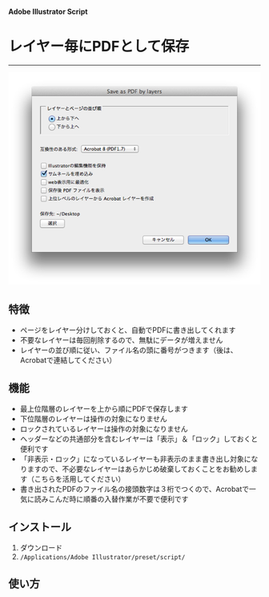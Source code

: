 **Adobe Illustrator Script**

# レイヤー毎にPDFとして保存

---

![](./SaveOptionDialog.png)


## 特徴

- ページをレイヤー分けしておくと、自動でPDFに書き出してくれます
- 不要なレイヤーは毎回削除するので、無駄にデータが増えません
- レイヤーの並び順に従い、ファイル名の頭に番号がつきます（後は、Acrobatで連結してください）


## 機能

- 最上位階層のレイヤーを上から順にPDFで保存します
- 下位階層のレイヤーは操作の対象になりません
- ロックされているレイヤーは操作の対象になりません
- ヘッダーなどの共通部分を含むレイヤーは「表示」＆「ロック」しておくと便利です
- 「非表示・ロック」になっているレイヤーも非表示のまま書き出し対象になりますので、不必要なレイヤーはあらかじめ破棄しておくことをお勧めします（こちらを活用してください）
- 書き出されたPDFのファイル名の接頭数字は３桁でつくので、Acrobatで一気に読みこんだ時に順番の入替作業が不要で便利です


## インストール

1. ダウンロード
2. `/Applications/Adobe Illustrator/preset/script/`


## 使い方





